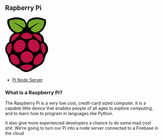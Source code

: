 ## Rapberry Pi

![Featured Image](images/pi-logo.png "Featured Image")

- [Pi Node Server](pi-node-server)

### What is a Raspberry Pi?

The Raspberry Pi is a very low cost, credit-card sized computer.
It is a capable little device that enables people of all ages to explore
computing, and to learn how to program in languages like Python.

It also give more experienced developers a chance to do some mad cool shit.
We're going to turn our Pi into a node server connected to a Firebase in the cloud